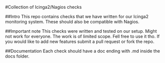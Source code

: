 #Collection of Icinga2/Nagios checks

##Intro
This repo contains checks that we have written for our Icinga2 monitoring system. These should also be compatible with Nagios.

##Important note
This checks were written and tested on our setup. Might not work for everyone.
The work is of limited scope. Fell free to use it tho. If you would like to add new features submit a pull request or fork the repo.

##Documentation
Each check should have a doc ending with .md inside the docs folder.